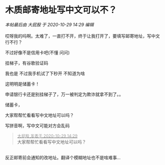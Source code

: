 # 木质邮寄地址写中文可以不？


<i class="pstatus"> 本帖最后由 大屁股 于 2020-10-29 14:29 编辑 </i><br />
<br />
哎呀我的吗啊。太难了，一直打不开，终于让我打开了，要填写邮寄地址，写中文行不行？ 

不过好像不是信用卡吧(不懂 问问)

挂梯子，有谷歌验证码

我也是 不过我手机试了下秒开 不知道为啥

这明明是储蓄卡！

申请银行卡还是别挂梯子了，万一被判定为欺诈就拿不到了。。

储蓄卡，

大家帮帮忙看看写中文地址可以吗？

写拼音啊，写中文可能对方会乱码

<div class="quote"><blockquote><font size="2"><a href="https://www.hostloc.com/forum.php?mod=redirect&amp;goto=findpost&amp;pid=9369195&amp;ptid=759682" target="_blank"><font color="#999999">大屁股 发表于 2020-10-29 14:29</font></a></font><br />
大家帮帮忙看看写中文地址可以吗？</blockquote></div><br />
反正邮寄前会通知的改地址。翻译个模糊地址也不是啥难事...
